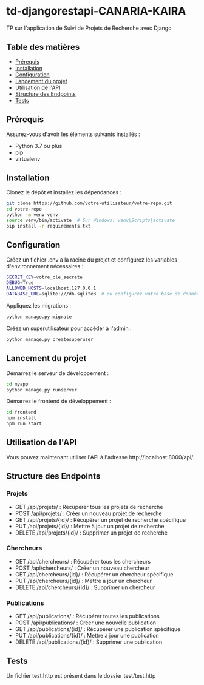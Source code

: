 # td-djangorestapi-CANARIA-KAIRA
TP sur l'application de Suivi de Projets de Recherche avec Django

## Table des matières

- [Prérequis](#prérequis)
- [Installation](#installation)
- [Configuration](#configuration)
- [Lancement du projet](#lancement-du-projet)
- [Utilisation de l'API](#utilisation-de-lapi)
- [Structure des Endpoints](#structure-des-endpoints)
- [Tests](#tests)


## Prérequis

Assurez-vous d'avoir les éléments suivants installés :

- Python 3.7 ou plus
- pip
- virtualenv

## Installation

Clonez le dépôt et installez les dépendances :

```bash
git clone https://github.com/votre-utilisateur/votre-repo.git
cd votre-repo
python -m venv venv
source venv/bin/activate  # Sur Windows: venv\Scripts\activate
pip install -r requirements.txt

```

## Configuration
Créez un fichier .env à la racine du projet et configurez les variables d'environnement nécessaires :

```bash
SECRET_KEY=votre_cle_secrete
DEBUG=True
ALLOWED_HOSTS=localhost,127.0.0.1
DATABASE_URL=sqlite:///db.sqlite3  # ou configurez votre base de données préférée

```

Appliquez les migrations :

```bash
python manage.py migrate

```

Créez un superutilisateur pour accéder à l'admin :

```bash
python manage.py createsuperuser

```

## Lancement du projet
Démarrez le serveur de développement :

```bash
cd myapp
python manage.py runserver
```

Démarrez le frontend de développement :
```bash
cd frontend
npm install
npm run start
```

## Utilisation de l'API
Vous pouvez maintenant utiliser l'API à l'adresse http://localhost:8000/api/.

## Structure des Endpoints

### Projets

- GET /api/projets/ : Récupérer tous les projets de recherche
- POST /api/projets/ : Créer un nouveau projet de recherche
- GET /api/projets/{id}/ : Récupérer un projet de recherche spécifique
- PUT /api/projets/{id}/ : Mettre à jour un projet de recherche
- DELETE /api/projets/{id}/ : Supprimer un projet de recherche

### Chercheurs

- GET /api/chercheurs/ : Récupérer tous les chercheurs
- POST /api/chercheurs/ : Créer un nouveau chercheur
- GET /api/chercheurs/{id}/ : Récupérer un chercheur spécifique
- PUT /api/chercheurs/{id}/ : Mettre à jour un chercheur
- DELETE /api/chercheurs/{id}/ : Supprimer un chercheur

### Publications

- GET /api/publications/ : Récupérer toutes les publications
- POST /api/publications/ : Créer une nouvelle publication
- GET /api/publications/{id}/ : Récupérer une publication spécifique
- PUT /api/publications/{id}/ : Mettre à jour une publication
- DELETE /api/publications/{id}/ : Supprimer une publication

## Tests

Un fichier test.http est présent dans le dossier test/test.http

